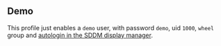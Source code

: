 ## Demo

This profile just enables a `demo` user, with password `demo`, uid `1000`, `wheel` group and [autologin in the SDDM display manager](options.html#opt-services.displayManager.autoLogin).
